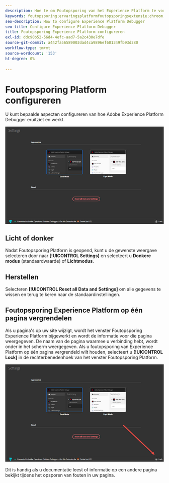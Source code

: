 ```yaml
---
description: Hoe te om Foutopsporing van het Experience Platform te vormen
keywords: foutopsporing;ervaringsplatformfoutopsporingsextensie;chroom;extensie;configureren
seo-description: How to configure Experience Platform Debugger
seo-title: Configure Experience Platform Debugger
title: Foutopsporing Experience Platform configureren
exl-id: ddc90b52-56d4-4efc-aad7-5a2c430e7dfe
source-git-commit: a442fa56589003dad4ca9896ef601349fb93d280
workflow-type: tm+mt
source-wordcount: '153'
ht-degree: 0%

---
```


# Foutopsporing Platform configureren

U kunt bepaalde aspecten configureren van hoe Adobe Experience Platform Debugger eruitziet en werkt.

![](assets/settings.jpg)

## Licht of donker

Nadat Foutopsporing Platform is geopend, kunt u de gewenste weergave selecteren door naar **[!UICONTROL Settings]** en selecteert u **Donkere modus** (standaardwaarde) of **Lichtmodus**.

## Herstellen

Selecteren **[!UICONTROL Reset all Data and Settings]** om alle gegevens te wissen en terug te keren naar de standaardinstellingen.

## Foutopsporing Experience Platform op één pagina vergrendelen

Als u pagina&#39;s op uw site wijzigt, wordt het venster Foutopsporing Experience Platform bijgewerkt en wordt de informatie voor die pagina weergegeven. De naam van de pagina waarmee u verbinding hebt, wordt onder in het scherm weergegeven. Als u foutopsporing van Experience Platform op één pagina vergrendeld wilt houden, selecteert u **[!UICONTROL Lock]** in de rechterbenedenhoek van het venster Foutopsporing Platform.

![](assets/lock.jpg)

Dit is handig als u documentatie leest of informatie op een andere pagina bekijkt tijdens het opsporen van fouten in uw pagina.
